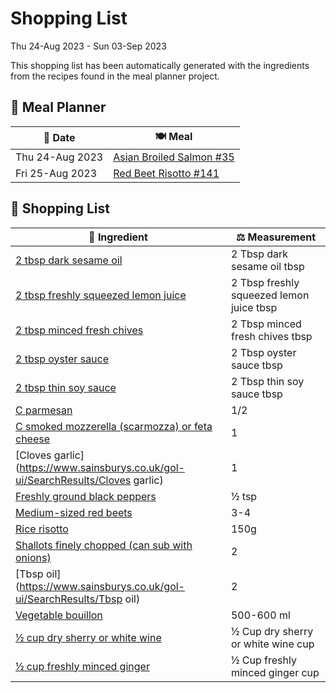 # Shopping List

Thu 24-Aug 2023 - Sun 03-Sep 2023

This shopping list has been automatically generated with the ingredients from the recipes found in the meal planner project.

## 📅 Meal Planner

|📅 Date| 🍽️ Meal|
|----|----|
|Thu 24-Aug 2023|[Asian Broiled Salmon #35](https://github.com/bryanbr23/Recipes/issues/35)|
|Fri 25-Aug 2023|[Red Beet Risotto #141](https://github.com/bryanbr23/Recipes/issues/141)|

## 🛒 Shopping List

| 🍌 Ingredient| ⚖️ Measurement|
|----------|-----------|
|[2 tbsp dark sesame oil](https://www.sainsburys.co.uk/gol-ui/SearchResults/2%20tbsp%20dark%20sesame%20oil)|2 Tbsp dark sesame oil tbsp|
|[2 tbsp freshly squeezed lemon juice](https://www.sainsburys.co.uk/gol-ui/SearchResults/2%20tbsp%20freshly%20squeezed%20lemon%20juice)|2 Tbsp freshly squeezed lemon juice tbsp|
|[2 tbsp minced fresh chives](https://www.sainsburys.co.uk/gol-ui/SearchResults/2%20tbsp%20minced%20fresh%20chives)|2 Tbsp minced fresh chives tbsp|
|[2 tbsp oyster sauce](https://www.sainsburys.co.uk/gol-ui/SearchResults/2%20tbsp%20oyster%20sauce)|2 Tbsp oyster sauce tbsp|
|[2 tbsp thin soy sauce](https://www.sainsburys.co.uk/gol-ui/SearchResults/2%20tbsp%20thin%20soy%20sauce)|2 Tbsp thin soy sauce tbsp|
|[C parmesan](https://www.sainsburys.co.uk/gol-ui/SearchResults/C%20parmesan)|1/2|
|[C smoked mozzerella (scarmozza) or feta cheese](https://www.sainsburys.co.uk/gol-ui/SearchResults/C%20smoked%20mozzerella%20(scarmozza)%20or%20feta%20cheese)|1|
|[Cloves	garlic](https://www.sainsburys.co.uk/gol-ui/SearchResults/Cloves	garlic)|1|
|[Freshly ground black peppers](https://www.sainsburys.co.uk/gol-ui/SearchResults/Freshly%20ground%20black%20peppers)|½ tsp|
|[Medium-sized red beets](https://www.sainsburys.co.uk/gol-ui/SearchResults/Medium-sized%20red%20beets)|3-4|
|[Rice risotto](https://www.sainsburys.co.uk/gol-ui/SearchResults/Rice%20risotto)|150g|
|[Shallots finely chopped (can sub with onions)](https://www.sainsburys.co.uk/gol-ui/SearchResults/Shallots%20finely%20chopped%20(can%20sub%20with%20onions))|2|
|[Tbsp	oil](https://www.sainsburys.co.uk/gol-ui/SearchResults/Tbsp	oil)|2|
|[Vegetable bouillon](https://www.sainsburys.co.uk/gol-ui/SearchResults/Vegetable%20bouillon)|500-600 ml|
|[½ cup dry sherry or white wine](https://www.sainsburys.co.uk/gol-ui/SearchResults/½%20cup%20dry%20sherry%20or%20white%20wine)|½ Cup dry sherry or white wine cup|
|[½ cup freshly minced ginger](https://www.sainsburys.co.uk/gol-ui/SearchResults/½%20cup%20freshly%20minced%20ginger)|½ Cup freshly minced ginger cup|
